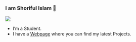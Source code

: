 ### I am Shoriful Islam 👋

![](https://media.tenor.com/images/cf65a0df80b08e59d209779ba6e178c7/tenor.gif)

- I’m a Student.
- I have a [Webpage](https://mesagor.github.io) where you can find my latest Projects.
